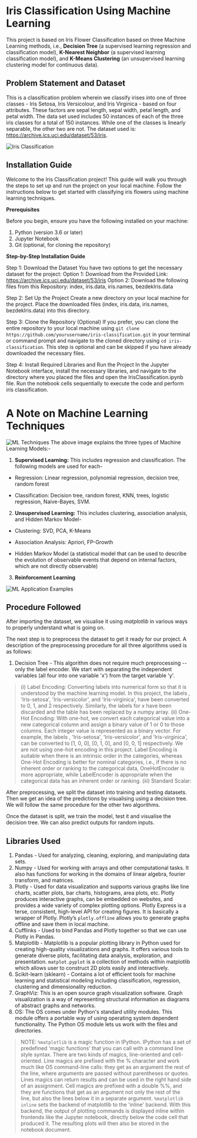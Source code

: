 # Iris Classification Using Machine Learning

This project is based on Iris Flower Classification based on three Machine Learning methods, i.e., **Decision Tree** (a supervised learning regression and classification model), **K-Nearest Neighbor** (a supervised learning classification model), and **K-Means Clustering** (an unsupervised learning clustering model for continuous data).

## Problem Statement and Dataset

This is a classification problem wherein we classify irises into one of three classes - Iris Setosa, Iris Versicolour, and Iris Virginica - based on four attributes. These factors are sepal length, sepal width, petal length, and petal width. The data set used includes 50 instances of each of the three iris classes for a total of 150 instances. While one of the classes is linearly separable, the other two are not. The dataset used is: https://archive.ics.uci.edu/dataset/53/iris.

![Iris Classification](https://editor.analyticsvidhya.com/uploads/51518iris%20img1.png)

## Installation Guide

Welcome to the Iris Classification project! This guide will walk you through the steps to set up and run the project on your local machine. Follow the instructions below to get started with classifying iris flowers using machine learning techniques.

**Prerequisites**

Before you begin, ensure you have the following installed on your machine:

1. Python (version 3.6 or later)
2. Jupyter Notebook
3. Git (optional, for cloning the repository)
   
**Step-by-Step Installation Guide**

Step 1: Download the Dataset
You have two options to get the necessary dataset for the project:
Option 1: Download from the Provided Link: https://archive.ics.uci.edu/dataset/53/iris
Option 2: Download the following files from this Repository: index, iris.data, iris.names, bezdekIris.data

Step 2: Set Up the Project
Create a new directory on your local machine for the project.
Place the downloaded files (index, iris.data, iris.names, bezdekIris.data) into this directory.

Step 3: Clone the Repository (Optional)
If you prefer, you can clone the entire repository to your local machine using `git clone https://github.com/yourusername/iris-classification.git` in your terminal or command prompt and navigate to the cloned directory using `cd iris-classification`. This step is optional and can be skipped if you have already downloaded the necessary files.

Step 4: Install Required Libraries and Run the Project
In the Jupyter Notebook interface, install the necessary libraries, and navigate to the directory where you placed the files and open the IrisClassification.ipynb file. Run the notebook cells sequentially to execute the code and perform iris classification.


# A Note on Machine Learning Techniques 
![ML Techniques](https://d1jnx9ba8s6j9r.cloudfront.net/blog/wp-content/uploads/2018/03/Types-of-Machine-Learning-Waht-is-Machine-Learning-Edureka-2.png)
The above image explains the three types of Machine Learning Models:-

1. **Supervised Learning:** This includes regression and classification. The following models are used for each-

* Regression: Linear regression, polynomial regression, decision tree, random forest

* Classification: Decision tree, random forest, KNN, trees, logistic regression, Naive-Bayes, SVM.

  

2. **Unsupervised Learning:** This includes clustering, association analysis, and Hidden Markov Model-

* Clustering: SVD, PCA, K-Means

* Association Analysis: Apriori, FP-Growth

* Hidden Markov Model (a statistical model that can be used to describe the evolution of observable events that depend on internal factors, which are not directly observable)

  

3. **Reinforcement Learning**

![ML Application Examples](https://miro.medium.com/v2/resize:fit:2796/format:webp/1*FUZS9K4JPqzfXDcC83BQTw.png)

## Procedure Followed
After importing the dataset, we visualise it using *matplotlib* in various ways to properly understand what is going on. 

The next step is to preprocess the dataset to get it ready for our project. A description of the preprocessing procedure for all three algorithms used is as follows:

1. Decision Tree - This algorithm does not require much preprocessing -- only the label encoder. We start with separating the independent variables (all four into one variable 'x') from the target variable 'y'.

> (i) Label Encoding: Converting labels into numerical form so that it is understood by the machine learning model. In this project, the labels , 'Iris-setosa', 'Iris-versicolor', and 'Iris-virginica', have been converted to 0, 1, and 2 respectively. Similarly, the labels for _x_ have been discarded and the table has been replaced by a numpy array.
> (ii) One-Hot Encoding: With one-hot, we convert each categorical value into a new categorical column and assign a binary value of 1 or 0 to those columns. Each integer value is represented as a binary vector. For example, the labels , 'Iris-setosa', 'Iris-versicolor', and 'Iris-virginica', can be converted to [1, 0, 0], [0, 1, 0], and [0, 0, 1] respectively. We are not using one-hot encoding in this project. Label Encoding is suitable when there is an intrinsic order in the categories, whereas One-Hot Encoding is better for nominal categories, i.e., if there is no inherent order or ranking to the categorical data, OneHotEncoder is more appropriate, while LabelEncoder is appropriate when the categorical data has an inherent order or ranking.
> (iii) Standard Scalar: 

After preprocessing, we split the dataset into training and testing datasets. Then we get an idea of the predictions by visualising using a decision tree. We will follow the same procedure for the other two algorithms. 

Once the dataset is split, we train the model, test it and visualise the decision tree. We can also predict outputs for random inputs.

## Libraries Used
1. Pandas - Used for analyzing, cleaning, exploring, and manipulating data sets.
2. Numpy - Used for working with arrays and other computational tasks. It also has functions for working in the domains of linear algebra, fourier transform, and matrices.
3. Plotly - Used for data visualization and supports various graphs like line charts, scatter plots, bar charts, histograms, area plots, etc. Plotly produces interactive graphs, can be embedded on websites, and provides a wide variety of complex plotting options. Plotly Express is a terse, consistent, high-level API for creating figures. It is basically a wrapper of Plotly. Plotly’s `plotly.offline` allows you to generate graphs offline and save them in local machine.
4. Cufflinks - Used to bind Pandas and Plotly together so that we can use Plotly in Pandas.
5. Matplotlib - Matplotlib is a popular plotting library in Python used for creating high-quality visualizations and graphs. It offers various tools to generate diverse plots, facilitating data analysis, exploration, and presentation. `matplot.pyplot` is a collection of methods within matplotlib which allows user to construct 2D plots easily and interactively.
6. Scikit-learn (sklearn) - Contains a lot of efficient tools for machine learning and statistical modeling including classification, regression, clustering and dimensionality reduction.
7. GraphViz: This is an open source graph visualization software. Graph visualization is a way of representing structural information as diagrams of abstract graphs and networks.
8. OS: The OS comes under Python's standard utility modules. This module offers a portable way of using operating system dependent functionality. The Python OS module lets us work with the files and directories.

> NOTE: `%matplotlib` is a magic function in IPython. IPython has a set of predefined ‘magic functions’ that you can call with a command line style syntax. There are two kinds of magics, line-oriented and cell-oriented. Line magics are prefixed with the % character and work much like OS command-line calls: they get as an argument the rest of the line, where arguments are passed without parentheses or quotes. Lines magics can return results and can be used in the right hand side of an assignment. Cell magics are prefixed with a double %%, and they are functions that get as an argument not only the rest of the line, but also the lines below it in a separate argument.
`%matplotlib inline` sets the backend of matplotlib to the 'inline' backend. With this backend, the output of plotting commands is displayed inline within frontends like the Jupyter notebook, directly below the code cell that produced it. The resulting plots will then also be stored in the notebook document.
